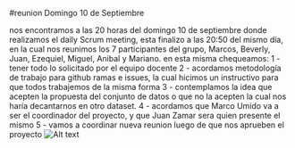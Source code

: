 #reunion Domingo 10 de Septiembre

nos encontramos a las 20 horas del domingo 10 de septiembre donde realizamos el daily Scrum meeting, esta finalizo a las 20:50 del mismo día, en la cual nos reunimos los 7 participantes del grupo, Marcos, Beverly, Juan, Ezequiel, Miguel, Anibal y Mariano.
en esta misma chequeamos:
1 - tener todo lo solicitado por el equipo docente
2 - acordamos metodología de trabajo para github ramas e issues, la cual hicimos un instructivo para que todos trabajemos de la misma forma
3 - contemplamos la idea que acepten la propuesta del conjunto de datos o que no la acepten la cual nos haría decantarnos en otro dataset.
4 - acordamos que Marco Umido va a ser el coordinador del proyecto, y que Juan Zamar sera quien presente el mismo
5 - vamos a coordinar nueva reunion luego de que nos aprueben el proyecto
![Alt text](image.png)